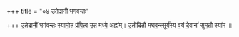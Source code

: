 +++
title = "०४ उतेदानीं भगवन्तः"

+++
उ॒तेदानीं॒ भग॑वन्तः स्यामो॒त प्र॑पि॒त्व उ॒त मध्ये॒ अह्ना॑म्। उ॒तोदि॑तौ मघव॒न्त्सूर्य॑स्य व॒यं दे॒वानां॑ सुम॒तौ स्या॑म ॥